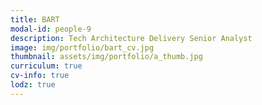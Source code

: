 ```yaml
---
title: BART 
modal-id: people-9
description: Tech Architecture Delivery Senior Analyst
image: img/portfolio/bart_cv.jpg
thumbnail: assets/img/portfolio/a_thumb.jpg
curriculum: true
cv-info: true
lodz: true
---
```

